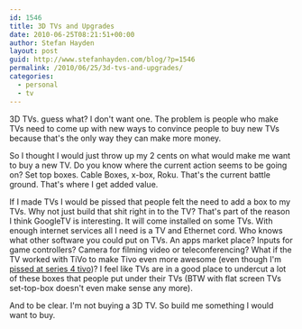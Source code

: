 ```yaml
---
id: 1546
title: 3D TVs and Upgrades
date: 2010-06-25T08:21:51+00:00
author: Stefan Hayden
layout: post
guid: http://www.stefanhayden.com/blog/?p=1546
permalink: /2010/06/25/3d-tvs-and-upgrades/
categories:
  - personal
  - tv
---
```

3D TVs. guess what? I don't want one. The problem is people who make TVs need to come up with new ways to convince people to buy new TVs because that's the only way they can make more money.

So I thought I would just throw up my 2 cents on what would make me want to buy a new TV. Do you know where the current action seems to be going on? Set top boxes. Cable Boxes, x-box, Roku. That's the current battle ground. That's where I get added value.

If I made TVs I would be pissed that people felt the need to add a box to my TVs. Why not just build that shit right in to the TV? That's part of the reason I think GoogleTV is interesting. It will come installed on some TVs. With enough internet services all I need is a TV and Ethernet cord. Who knows what other software you could put on TVs. An apps market place? Inputs for game controllers? Camera for filming video or teleconferencing? What if the TV worked with TiVo to make Tivo even more awesome (even though I'm <a href="http://twitter.com/StefanHayden/status/16281102585">pissed at series 4 tivo</a>)? I feel like TVs are in a good place to undercut a lot of these boxes that people put under their TVs (BTW with flat screen TVs set-top-box doesn't even make sense any more).

And to be clear. I'm not buying a 3D TV. So build me something I would want to buy.